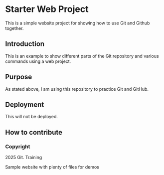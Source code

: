 # Starter Web Project

This is a simple website project for showing how to use Git and Github together.

## Introduction
This is an example to show different parts of the Git repository and various commands using a web project.
## Purpose
As stated above, I am using this repository to practice Git and GitHub.
## Deployment
This will not be deployed.
## How to contribute

### Copyright
2025 Git. Training


Sample website with plenty of files for demos